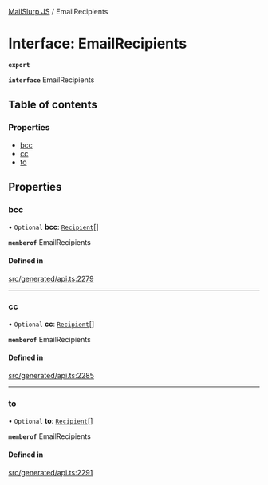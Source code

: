 [MailSlurp JS](../README.md) / EmailRecipients

# Interface: EmailRecipients

**`export`**

**`interface`** EmailRecipients

## Table of contents

### Properties

- [bcc](EmailRecipients.md#bcc)
- [cc](EmailRecipients.md#cc)
- [to](EmailRecipients.md#to)

## Properties

### bcc

• `Optional` **bcc**: [`Recipient`](Recipient.md)[]

**`memberof`** EmailRecipients

#### Defined in

[src/generated/api.ts:2279](https://github.com/mailslurp/mailslurp-client/blob/6bcf839/src/generated/api.ts#L2279)

___

### cc

• `Optional` **cc**: [`Recipient`](Recipient.md)[]

**`memberof`** EmailRecipients

#### Defined in

[src/generated/api.ts:2285](https://github.com/mailslurp/mailslurp-client/blob/6bcf839/src/generated/api.ts#L2285)

___

### to

• `Optional` **to**: [`Recipient`](Recipient.md)[]

**`memberof`** EmailRecipients

#### Defined in

[src/generated/api.ts:2291](https://github.com/mailslurp/mailslurp-client/blob/6bcf839/src/generated/api.ts#L2291)
